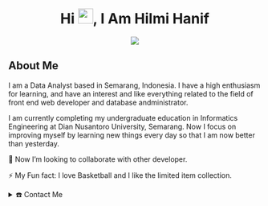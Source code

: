 <h1 align="center">Hi <img src="https://raw.githubusercontent.com/iampavangandhi/iampavangandhi/master/gifs/Hi.gif" width="30px" height="30px">, I Am Hilmi Hanif</h1>
<p align="center">
  <a href="https://github.com/DenverCoder1/readme-typing-svg"><img src="https://readme-typing-svg.herokuapp.com?lines=Data+Analyst;Database+Administrator&center=true&width=500&height=50&color=0088b9"></a>
</p>

<h2>About Me</h2>
<p>I am a Data Analyst based in Semarang, Indonesia. I have a high enthusiasm for learning, and have an interest and like everything related to the field of front end web developer and database andministrator.</p>
<p>I am currently completing my undergraduate education in Informatics Engineering at Dian Nusantoro University, Semarang. Now I focus on improving myself by learning new things every day so that I am now better than yesterday.</p>
<p>👀 Now I’m looking to collaborate with other developer.</p>
<p>⚡ My Fun fact: I love Basketball and I like the limited item collection.</p>

<details>
  <summary>☎️ Contact Me</summary>
  <h3 align="center">You Can Reach Me By</h3>
  <br>
  <p align="center">
    <a href="https://www.instagram.com/ffavboy/"><img src="https://img.shields.io/badge/instagram-%2312100E.svg?&style=for-the-badge&logo=instagram&logoColor=white&color=0088b9" /></a>
    <a href="https://www.linkedin.com/in/hilmi-hanif-865ab3220/" target="_blank"><img src="https://img.shields.io/badge/linkedin-%2312100E.svg?&style=for-the-badge&logo=linkedin&logoColor=white&color=0088b9" /></a>
  </p>
</details>
